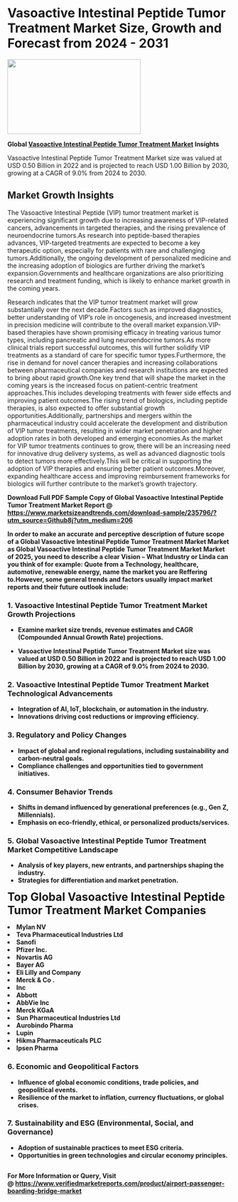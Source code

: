 <H1>Vasoactive Intestinal Peptide Tumor Treatment Market Size, Growth and Forecast from 2024 - 2031</H1><img class="aligncenter size-medium wp-image-584254" src="https://thirdeyenews.in/wp-content/uploads/2024/09/Global-Market-Research-300x168.jpeg" alt="" width="300" height="168" /><p><strong>Global&nbsp;<a href="https://www.marketsizeandtrends.com/download-sample/235796/?utm_source=Github8j?utm_medium=206">Vasoactive Intestinal Peptide Tumor Treatment Market</a> Insights</strong></p><p>Vasoactive Intestinal Peptide Tumor Treatment Market size was valued at USD 0.50 Billion in 2022 and is projected to reach USD 1.00 Billion by 2030, growing at a CAGR of 9.0% from 2024 to 2030.</p><p><h2>Market Growth Insights</h2> <p>The Vasoactive Intestinal Peptide (VIP) tumor treatment market is experiencing significant growth due to increasing awareness of VIP-related cancers, advancements in targeted therapies, and the rising prevalence of neuroendocrine tumors.As research into peptide-based therapies advances, VIP-targeted treatments are expected to become a key therapeutic option, especially for patients with rare and challenging tumors.Additionally, the ongoing development of personalized medicine and the increasing adoption of biologics are further driving the market’s expansion.Governments and healthcare organizations are also prioritizing research and treatment funding, which is likely to enhance market growth in the coming years.<strong></strong></p> <p>Research indicates that the VIP tumor treatment market will grow substantially over the next decade.Factors such as improved diagnostics, better understanding of VIP’s role in oncogenesis, and increased investment in precision medicine will contribute to the overall market expansion.VIP-based therapies have shown promising efficacy in treating various tumor types, including pancreatic and lung neuroendocrine tumors.As more clinical trials report successful outcomes, this will further solidify VIP treatments as a standard of care for specific tumor types.Furthermore, the rise in demand for novel cancer therapies and increasing collaborations between pharmaceutical companies and research institutions are expected to bring about rapid growth.One key trend that will shape the market in the coming years is the increased focus on patient-centric treatment approaches.This includes developing treatments with fewer side effects and improving patient outcomes.The rising trend of biologics, including peptide therapies, is also expected to offer substantial growth opportunities.Additionally, partnerships and mergers within the pharmaceutical industry could accelerate the development and distribution of VIP tumor treatments, resulting in wider market penetration and higher adoption rates in both developed and emerging economies.As the market for VIP tumor treatments continues to grow, there will be an increasing need for innovative drug delivery systems, as well as advanced diagnostic tools to detect tumors more effectively.This will be critical in supporting the adoption of VIP therapies and ensuring better patient outcomes.Moreover, expanding healthcare access and improving reimbursement frameworks for biologics will further contribute to the market’s growth trajectory.<strong></p><p><span class=""><strong>Download Full PDF Sample Copy of Global Vasoactive Intestinal Peptide Tumor Treatment Market Report</strong> @ <a href="https://www.marketsizeandtrends.com/download-sample/235796/?utm_source=Github8j?utm_medium=206" target="_blank">https://www.marketsizeandtrends.com/download-sample/235796/?utm_source=Github8j?utm_medium=206</a></span></p><p>In order to make an accurate and perceptive description of future scope of a Global&nbsp;Vasoactive Intestinal Peptide Tumor Treatment Market Market as Global&nbsp;Vasoactive Intestinal Peptide Tumor Treatment Market Market of 2025, you need to describe a clear Vision &ndash; What Industry or Linda can you think of for example: Quote from a Technology, healthcare, automotive, renewable energy, name the market you are Reffering to.However, some general trends and factors usually impact market reports and their future outlook include:</p><h3>1.&nbsp;<strong>Vasoactive Intestinal Peptide Tumor Treatment Market Growth Projections</strong></h3><ul><li>Examine market size trends, revenue estimates and CAGR (Compounded Annual Growth Rate) projections.</li><li><p>Vasoactive Intestinal Peptide Tumor Treatment Market size was valued at USD 0.50 Billion in 2022 and is projected to reach USD 1.00 Billion by 2030, growing at a CAGR of 9.0% from 2024 to 2030.</p></li></ul><h3>2.&nbsp;<strong>Vasoactive Intestinal Peptide Tumor Treatment Market Technological Advancements</strong></h3><ul><li>Integration of AI, IoT, blockchain, or automation in the industry.</li><li>Innovations driving cost reductions or improving efficiency.</li></ul><h3>3.&nbsp;<strong>Regulatory and Policy Changes</strong></h3><ul><li>Impact of global and regional regulations, including sustainability and carbon-neutral goals.</li><li>Compliance challenges and opportunities tied to government initiatives.</li></ul><h3>4.&nbsp;<strong>Consumer Behavior Trends</strong></h3><ul><li>Shifts in demand influenced by generational preferences (e.g., Gen Z, Millennials).</li><li>Emphasis on eco-friendly, ethical, or personalized products/services.</li></ul><h3>5.&nbsp;<strong>Global Vasoactive Intestinal Peptide Tumor Treatment Market Competitive Landscape</strong></h3><ul><li>Analysis of key players, new entrants, and partnerships shaping the industry.</li><li>Strategies for differentiation and market penetration.</li></ul><p data-pm-slice="1 1 []"><span style="color: inherit; font-family: inherit; font-size: 25px;">Top Global Vasoactive Intestinal Peptide Tumor Treatment Market Companies</span></p><div class="" data-test-id=""><p><li>Mylan NV</li><li> Teva Pharmaceutical Industries Ltd</li><li> Sanofi</li><li> Pfizer Inc.</li><li> Novartis AG</li><li> Bayer AG</li><li> Eli Lilly and Company</li><li> Merck & Co .</li><li> Inc</li><li> Abbott</li><li> AbbVie Inc</li><li> Merck KGaA</li><li> Sun Pharmaceutical Industries Ltd</li><li> Aurobindo Pharma</li><li> Lupin</li><li> Hikma Pharmaceuticals PLC</li><li> Ipsen Pharma</li></p></div><h3>6.&nbsp;<strong>Economic and Geopolitical Factors</strong></h3><ul><li>Influence of global economic conditions, trade policies, and geopolitical events.</li><li>Resilience of the market to inflation, currency fluctuations, or global crises.</li></ul><h3>7.&nbsp;<strong>Sustainability and ESG (Environmental, Social, and Governance)</strong></h3><ul><li>Adoption of sustainable practices to meet ESG criteria.</li><li>Opportunities in green technologies and circular economy principles.</li></ul><h2><strong style="font-size: 14px;">For More Information or Query, Visit @&nbsp;</strong><a style="background-color: #ffffff; font-size: 14px;" href="https://www.marketsizeandtrends.com/report/vasoactive-intestinal-peptide-tumor-treatment-market/" target="_blank">https://www.verifiedmarketreports.com/product/airport-passenger-boarding-bridge-market</a></h2>